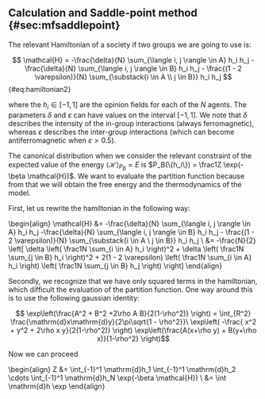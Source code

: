 
## Calculation and Saddle-point method {#sec:mfsaddlepoint}

The relevant Hamiltonian of a society if two groups we are going to use is:

$$  \mathcal{H} =  -\frac{\delta}{N} \sum_{\langle i, j \rangle \in A} h_i h_j -\frac{\delta}{N} \sum_{\langle i, j \rangle \in B} h_i h_j - \frac{(1 - 2 \varepsilon)}{N} \sum_{\substack{i \in A \\ j \in B}} h_i h_j $$ {#eq:hamiltonian2}

where the $h_i \in [-1, 1]$ are the opinion fields for each of the $N$ agents. The parameters $\delta$ and $\varepsilon$ can have values on the interval $[-1, 1]$. We note that $\delta$ describes the intensity of the in-group interactions (always ferromagnetic), whereas $\varepsilon$ describes the inter-group interactions (which can become antiferromagnetic when $\varepsilon > 0.5$).

The canonical distribution when we consider the relevant constraint of the expected value of the energy $\langle\mathcal{H}\rangle_{P_B} = E$ is $P_B(\{h_i\}) = \frac1Z \exp(-\beta \mathcal{H})$. We want to evaluate the partition function because from that we will obtain the free energy and the thermodynamics of the model.

First, let us rewrite the hamiltonian in the following way:

\begin{align}
  \mathcal{H} &=  -\frac{\delta}{N} \sum_{\langle i, j \rangle \in A} h_i h_j -\frac{\delta}{N} \sum_{\langle i, j \rangle \in B} h_i h_j - \frac{(1 - 2 \varepsilon)}{N} \sum_{\substack{i \in A \\ j \in B}} h_i h_j \\
  &= -\frac{N}{2} \left[ \delta \left( \frac1N \sum_{i \in A} h_i \right)^2 + \delta \left( \frac1N \sum_{j \in B} h_i \right)^2 + 2(1 - 2 \varepsilon) \left( \frac1N \sum_{i \in A} h_i \right) \left( \frac1N \sum_{j \in B} h_j \right) \right]
\end{align}

Secondly, we recognize that we have only squared terms in the hamiltonian, which difficult the evaluation of the partition function. One way around this is to use the following gaussian identity:

$$ \exp\left(\frac{A^2 + B^2 +2\rho A B}{2(1-\rho^2)} \right) = \int_{R^2} \frac{\mathrm{d}x\mathrm{d}y}{2\pi\sqrt{1 - \rho^2}}\ \exp\left( -\frac{ x^2 + y^2 + 2\rho x y}{2(1-\rho^2)} \right) \exp\left(\frac{A(x+\rho y) + B(y+\rho x)}{1-\rho^2} \right)$$

Now we can proceed

\begin{align}
  Z &= \int_{-1}^1 \mathrm{d}h_1 \int_{-1}^1 \mathrm{d}h_2 \cdots \int_{-1}^1 \mathrm{d}h_N \exp(-\beta \mathcal{H}) \\
  &= \int \mathrm{d}h \exp
\end{align}

